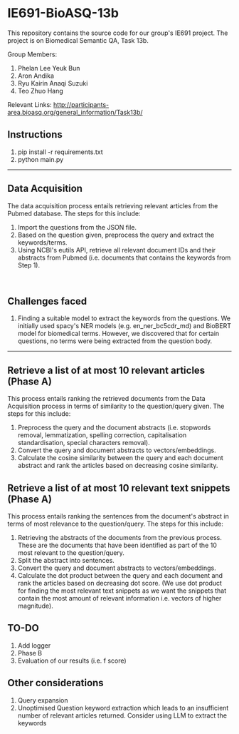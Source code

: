 # IE691-BioASQ-13b

This repository contains the source code for our group's IE691 project. The project is on Biomedical Semantic QA, Task 13b.

Group Members:
1. Phelan Lee Yeuk Bun
2. Aron Andika
3. Ryu Kairin Anaqi Suzuki
4. Teo Zhuo Hang

Relevant Links:
http://participants-area.bioasq.org/general_information/Task13b/

## Instructions
1. pip install -r requirements.txt
2. python main.py

---

## Data Acquisition
The data acquisition process entails retrieving relevant articles from the Pubmed database. The steps for this include:
1. Import the questions from the JSON file.
2. Based on the question given, preprocess the query and extract the keywords/terms.
3. Using NCBI's eutils API, retrieve all relevant document IDs and their abstracts from Pubmed (i.e. documents that contains the keywords from Step 1).

<br>

## Challenges faced
1. Finding a suitable model to extract the keywords from the questions. We initially used spacy's NER models (e.g. en_ner_bc5cdr_md) and BioBERT model for biomedical terms. However, we discovered that for certain questions, no terms were being extracted from the question body.

---

## Retrieve a list of at most 10 relevant articles (Phase A)
This process entails ranking the retrieved documents from the Data Acquisition process in terms of similarity to the question/query given. The steps for this include:
1. Preprocess the query and the document abstracts (i.e. stopwords removal, lemmatization, spelling correction, capitalisation standardisation, special characters removal).
2. Convert the query and document abstracts to vectors/embeddings.
3. Calculate the cosine similarity between the query and each document abstract and rank the articles based on decreasing cosine similarity.

## Retrieve a list of at most 10 relevant text snippets (Phase A)
This process entails ranking the sentences from the document's abstract in terms of most relevance to the question/query. The steps for this include:
1. Retrieving the abstracts of the documents from the previous process. These are the documents that have been identified as part of the 10 most relevant to the question/query.
2. Split the abstract into sentences.
3. Convert the query and document abstracts to vectors/embeddings.
4. Calculate the dot product between the query and each document and rank the articles based on decreasing dot score. (We use dot product for finding the most relevant text snippets as we want the snippets that contain the most amount of relevant information i.e. vectors of higher magnitude).

## TO-DO
1. Add logger
2. Phase B
3. Evaluation of our results (i.e. f score)

## Other considerations
1. Query expansion
2. Unoptimised Question keyword extraction which leads to an insufficient number of relevant articles returned. Consider using LLM to extract the keywords